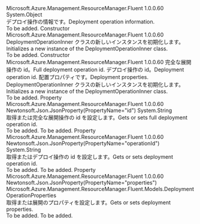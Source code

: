 <Type Name="DeploymentOperationInner" FullName="Microsoft.Azure.Management.ResourceManager.Fluent.Models.DeploymentOperationInner">
  <TypeSignature Language="C#" Value="public class DeploymentOperationInner" />
  <TypeSignature Language="ILAsm" Value=".class public auto ansi beforefieldinit DeploymentOperationInner extends System.Object" />
  <TypeSignature Language="DocId" Value="T:Microsoft.Azure.Management.ResourceManager.Fluent.Models.DeploymentOperationInner" />
  <TypeSignature Language="VB.NET" Value="Public Class DeploymentOperationInner" />
  <TypeSignature Language="F#" Value="type DeploymentOperationInner = class" />
  <AssemblyInfo>
    <AssemblyName>Microsoft.Azure.Management.ResourceManager.Fluent</AssemblyName>
    <AssemblyVersion>1.0.0.60</AssemblyVersion>
  </AssemblyInfo>
  <Base>
    <BaseTypeName>System.Object</BaseTypeName>
  </Base>
  <Interfaces />
  <Docs>
    <summary>
            <span data-ttu-id="fdd6b-101">デプロイ操作の情報です。</span><span class="sxs-lookup"><span data-stu-id="fdd6b-101">Deployment operation information.</span></span>
            </summary>
    <remarks>To be added.</remarks>
  </Docs>
  <Members>
    <Member MemberName=".ctor">
      <MemberSignature Language="C#" Value="public DeploymentOperationInner ();" />
      <MemberSignature Language="ILAsm" Value=".method public hidebysig specialname rtspecialname instance void .ctor() cil managed" />
      <MemberSignature Language="DocId" Value="M:Microsoft.Azure.Management.ResourceManager.Fluent.Models.DeploymentOperationInner.#ctor" />
      <MemberSignature Language="VB.NET" Value="Public Sub New ()" />
      <MemberType>Constructor</MemberType>
      <AssemblyInfo>
        <AssemblyName>Microsoft.Azure.Management.ResourceManager.Fluent</AssemblyName>
        <AssemblyVersion>1.0.0.60</AssemblyVersion>
      </AssemblyInfo>
      <Parameters />
      <Docs>
        <summary>
            <span data-ttu-id="fdd6b-102">DeploymentOperationInner クラスの新しいインスタンスを初期化します。</span><span class="sxs-lookup"><span data-stu-id="fdd6b-102">Initializes a new instance of the DeploymentOperationInner class.</span></span>
            </summary>
        <remarks>To be added.</remarks>
      </Docs>
    </Member>
    <Member MemberName=".ctor">
      <MemberSignature Language="C#" Value="public DeploymentOperationInner (string id = null, string operationId = null, Microsoft.Azure.Management.ResourceManager.Fluent.Models.DeploymentOperationProperties properties = null);" />
      <MemberSignature Language="ILAsm" Value=".method public hidebysig specialname rtspecialname instance void .ctor(string id, string operationId, class Microsoft.Azure.Management.ResourceManager.Fluent.Models.DeploymentOperationProperties properties) cil managed" />
      <MemberSignature Language="DocId" Value="M:Microsoft.Azure.Management.ResourceManager.Fluent.Models.DeploymentOperationInner.#ctor(System.String,System.String,Microsoft.Azure.Management.ResourceManager.Fluent.Models.DeploymentOperationProperties)" />
      <MemberSignature Language="VB.NET" Value="Public Sub New (Optional id As String = null, Optional operationId As String = null, Optional properties As DeploymentOperationProperties = null)" />
      <MemberSignature Language="F#" Value="new Microsoft.Azure.Management.ResourceManager.Fluent.Models.DeploymentOperationInner : string * string * Microsoft.Azure.Management.ResourceManager.Fluent.Models.DeploymentOperationProperties -&gt; Microsoft.Azure.Management.ResourceManager.Fluent.Models.DeploymentOperationInner" Usage="new Microsoft.Azure.Management.ResourceManager.Fluent.Models.DeploymentOperationInner (id, operationId, properties)" />
      <MemberType>Constructor</MemberType>
      <AssemblyInfo>
        <AssemblyName>Microsoft.Azure.Management.ResourceManager.Fluent</AssemblyName>
        <AssemblyVersion>1.0.0.60</AssemblyVersion>
      </AssemblyInfo>
      <Parameters>
        <Parameter Name="id" Type="System.String" />
        <Parameter Name="operationId" Type="System.String" />
        <Parameter Name="properties" Type="Microsoft.Azure.Management.ResourceManager.Fluent.Models.DeploymentOperationProperties" />
      </Parameters>
      <Docs>
        <param name="id"><span data-ttu-id="fdd6b-103">完全な展開操作の id。</span><span class="sxs-lookup"><span data-stu-id="fdd6b-103">Full deployment operation id.</span></span></param>
        <param name="operationId"><span data-ttu-id="fdd6b-104">デプロイ操作の id。</span><span class="sxs-lookup"><span data-stu-id="fdd6b-104">Deployment operation id.</span></span></param>
        <param name="properties"><span data-ttu-id="fdd6b-105">配置プロパティです。</span><span class="sxs-lookup"><span data-stu-id="fdd6b-105">Deployment properties.</span></span></param>
        <summary>
            <span data-ttu-id="fdd6b-106">DeploymentOperationInner クラスの新しいインスタンスを初期化します。</span><span class="sxs-lookup"><span data-stu-id="fdd6b-106">Initializes a new instance of the DeploymentOperationInner class.</span></span>
            </summary>
        <remarks>To be added.</remarks>
      </Docs>
    </Member>
    <Member MemberName="Id">
      <MemberSignature Language="C#" Value="public string Id { get; set; }" />
      <MemberSignature Language="ILAsm" Value=".property instance string Id" />
      <MemberSignature Language="DocId" Value="P:Microsoft.Azure.Management.ResourceManager.Fluent.Models.DeploymentOperationInner.Id" />
      <MemberSignature Language="VB.NET" Value="Public Property Id As String" />
      <MemberSignature Language="F#" Value="member this.Id : string with get, set" Usage="Microsoft.Azure.Management.ResourceManager.Fluent.Models.DeploymentOperationInner.Id" />
      <MemberType>Property</MemberType>
      <AssemblyInfo>
        <AssemblyName>Microsoft.Azure.Management.ResourceManager.Fluent</AssemblyName>
        <AssemblyVersion>1.0.0.60</AssemblyVersion>
      </AssemblyInfo>
      <Attributes>
        <Attribute>
          <AttributeName>Newtonsoft.Json.JsonProperty(PropertyName="id")</AttributeName>
        </Attribute>
      </Attributes>
      <ReturnValue>
        <ReturnType>System.String</ReturnType>
      </ReturnValue>
      <Docs>
        <summary>
            <span data-ttu-id="fdd6b-107">取得または完全な展開操作の id を設定します。</span><span class="sxs-lookup"><span data-stu-id="fdd6b-107">Gets or sets full deployment operation id.</span></span>
            </summary>
        <value>To be added.</value>
        <remarks>To be added.</remarks>
      </Docs>
    </Member>
    <Member MemberName="OperationId">
      <MemberSignature Language="C#" Value="public string OperationId { get; set; }" />
      <MemberSignature Language="ILAsm" Value=".property instance string OperationId" />
      <MemberSignature Language="DocId" Value="P:Microsoft.Azure.Management.ResourceManager.Fluent.Models.DeploymentOperationInner.OperationId" />
      <MemberSignature Language="VB.NET" Value="Public Property OperationId As String" />
      <MemberSignature Language="F#" Value="member this.OperationId : string with get, set" Usage="Microsoft.Azure.Management.ResourceManager.Fluent.Models.DeploymentOperationInner.OperationId" />
      <MemberType>Property</MemberType>
      <AssemblyInfo>
        <AssemblyName>Microsoft.Azure.Management.ResourceManager.Fluent</AssemblyName>
        <AssemblyVersion>1.0.0.60</AssemblyVersion>
      </AssemblyInfo>
      <Attributes>
        <Attribute>
          <AttributeName>Newtonsoft.Json.JsonProperty(PropertyName="operationId")</AttributeName>
        </Attribute>
      </Attributes>
      <ReturnValue>
        <ReturnType>System.String</ReturnType>
      </ReturnValue>
      <Docs>
        <summary>
            <span data-ttu-id="fdd6b-108">取得またはデプロイ操作の id を設定します。</span><span class="sxs-lookup"><span data-stu-id="fdd6b-108">Gets or sets deployment operation id.</span></span>
            </summary>
        <value>To be added.</value>
        <remarks>To be added.</remarks>
      </Docs>
    </Member>
    <Member MemberName="Properties">
      <MemberSignature Language="C#" Value="public Microsoft.Azure.Management.ResourceManager.Fluent.Models.DeploymentOperationProperties Properties { get; set; }" />
      <MemberSignature Language="ILAsm" Value=".property instance class Microsoft.Azure.Management.ResourceManager.Fluent.Models.DeploymentOperationProperties Properties" />
      <MemberSignature Language="DocId" Value="P:Microsoft.Azure.Management.ResourceManager.Fluent.Models.DeploymentOperationInner.Properties" />
      <MemberSignature Language="VB.NET" Value="Public Property Properties As DeploymentOperationProperties" />
      <MemberSignature Language="F#" Value="member this.Properties : Microsoft.Azure.Management.ResourceManager.Fluent.Models.DeploymentOperationProperties with get, set" Usage="Microsoft.Azure.Management.ResourceManager.Fluent.Models.DeploymentOperationInner.Properties" />
      <MemberType>Property</MemberType>
      <AssemblyInfo>
        <AssemblyName>Microsoft.Azure.Management.ResourceManager.Fluent</AssemblyName>
        <AssemblyVersion>1.0.0.60</AssemblyVersion>
      </AssemblyInfo>
      <Attributes>
        <Attribute>
          <AttributeName>Newtonsoft.Json.JsonProperty(PropertyName="properties")</AttributeName>
        </Attribute>
      </Attributes>
      <ReturnValue>
        <ReturnType>Microsoft.Azure.Management.ResourceManager.Fluent.Models.DeploymentOperationProperties</ReturnType>
      </ReturnValue>
      <Docs>
        <summary>
            <span data-ttu-id="fdd6b-109">取得または展開のプロパティを設定します。</span><span class="sxs-lookup"><span data-stu-id="fdd6b-109">Gets or sets deployment properties.</span></span>
            </summary>
        <value>To be added.</value>
        <remarks>To be added.</remarks>
      </Docs>
    </Member>
  </Members>
</Type>
